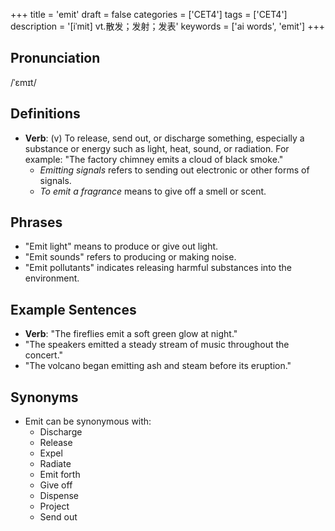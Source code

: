 +++
title = 'emit'
draft = false
categories = ['CET4']
tags = ['CET4']
description = '[iˈmit] vt.散发；发射；发表'
keywords = ['ai words', 'emit']
+++

## Pronunciation
/ˈɛmɪt/

## Definitions
- **Verb**: (v) To release, send out, or discharge something, especially a substance or energy such as light, heat, sound, or radiation. For example: "The factory chimney emits a cloud of black smoke."
  - _Emitting signals_ refers to sending out electronic or other forms of signals.
  - _To emit a fragrance_ means to give off a smell or scent.
  
## Phrases
- "Emit light" means to produce or give out light.
- "Emit sounds" refers to producing or making noise.
- "Emit pollutants" indicates releasing harmful substances into the environment.

## Example Sentences
- **Verb**: "The fireflies emit a soft green glow at night."
- "The speakers emitted a steady stream of music throughout the concert."
- "The volcano began emitting ash and steam before its eruption."

## Synonyms
- Emit can be synonymous with:
  - Discharge
  - Release
  - Expel
  - Radiate
  - Emit forth
  - Give off
  - Dispense
  - Project
  - Send out
